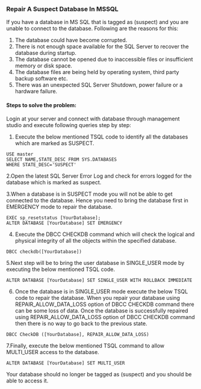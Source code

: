 ### Repair A Suspect Database In MSSQL

If you have a database in MS SQL that is tagged as (suspect) and you are unable to connect to the database. Following are the reasons for this:

1. The database could have become corrupted.
2. There is not enough space available for the SQL Server to recover the database during startup.
3. The database cannot be opened due to inaccessible files or insufficient memory or disk space.
4. The database files are being held by operating system, third party backup software etc.
5. There was an unexpected SQL Server Shutdown, power failure or a hardware failure.

#### Steps to solve the problem:
Login at your server and connect with database through management studio and execute following queries step by step:

1. Execute the below mentioned TSQL code to identify all the databases which are marked as SUSPECT.

```
USE master
SELECT NAME,STATE_DESC FROM SYS.DATABASES 
WHERE STATE_DESC='SUSPECT'
```

2.Open the latest SQL Server Error Log and check for errors logged for the database which is marked as suspect.

3.When a database is in SUSPECT mode you will not be able to get connected to the database. Hence you need to bring the database first in EMERGENCY mode to repair the database.

```
EXEC sp_resetstatus [YourDatabase];
ALTER DATABASE [YourDatabase] SET EMERGENCY
```

4. Execute the DBCC CHECKDB command which will check the logical and physical integrity of all the objects within the specified database.

```
DBCC checkdb([YourDatabase])
```

5.Next step will be to bring the user database in SINGLE_USER mode by executing the below mentioned TSQL code.

```
ALTER DATABASE [YourDatabase] SET SINGLE_USER WITH ROLLBACK IMMEDIATE

```
6. Once the database is in SINGLE_USER mode execute the below TSQL code to repair the database. When you repair your database using REPAIR_ALLOW_DATA_LOSS option of DBCC CHECKDB command there can be some loss of data. Once the database is successfully repaired using REPAIR_ALLOW_DATA_LOSS option of DBCC CHECKDB command then there is no way to go back to the previous state.

```
DBCC CheckDB ([YourDatabase], REPAIR_ALLOW_DATA_LOSS)
```

7.Finally, execute the below mentioned TSQL command to allow MULTI_USER access to the database.

```
ALTER DATABASE [YourDatabase] SET MULTI_USER
```

Your database should no longer be tagged as (suspect) and you should be able to access it.
